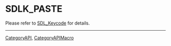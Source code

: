 # SDLK_PASTE

Please refer to [SDL_Keycode](SDL_Keycode) for details.

----
[CategoryAPI](CategoryAPI), [CategoryAPIMacro](CategoryAPIMacro)

